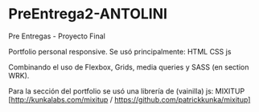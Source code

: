 # PreEntrega2-ANTOLINI
Pre Entregas - Proyecto Final

Portfolio personal responsive.
Se usó principalmente:
  HTML
  CSS
  js

Combinando el uso de Flexbox, Grids, media queries y SASS (en section WRK).
  
Para la sección del portfolio se usó una librería de (vainilla) js: MIXITUP [http://kunkalabs.com/mixitup / https://github.com/patrickkunka/mixitup]
